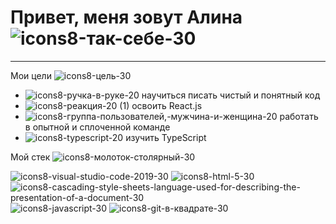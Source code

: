 # Привет, меня зовут Алина ![icons8-так-себе-30](https://user-images.githubusercontent.com/104506032/204129027-7cb43f0b-43bb-4b63-b347-c40b6ac1c686.png)

***
Мои цели ![icons8-цель-30](https://user-images.githubusercontent.com/104506032/204128985-878ca86a-ed41-4bbd-90db-7b206e04733f.png)

* ![icons8-ручка-в-руке-20](https://user-images.githubusercontent.com/104506032/204128801-c27bc1ef-e280-41e6-ab9d-ab6cb51bf367.png) научиться писать чистый и понятный код
* ![icons8-реакция-20 (1)](https://user-images.githubusercontent.com/104506032/204128784-15ca8f87-2214-4a5b-841c-3a9381725ef5.png) освоить React.js
* ![icons8-группа-пользователей,-мужчина-и-женщина-20](https://user-images.githubusercontent.com/104506032/204128660-fae433fa-e60b-44b1-9c16-8a79a4c01bf8.png) работать в опытной и сплоченной команде
* ![icons8-typescript-20](https://user-images.githubusercontent.com/104506032/204128839-ffd55522-ffad-4d25-b6cc-57aa31e7a70f.png) изучить TypeScript

Мой стек ![icons8-молоток-столярный-30](https://user-images.githubusercontent.com/104506032/204128974-299abe86-80f9-4c33-858b-2e62890d0554.png)


![icons8-visual-studio-code-2019-30](https://user-images.githubusercontent.com/104506032/204128441-fe3d75fd-5bb8-4341-bf1f-7b598faba96a.png) ![icons8-html-5-30](https://user-images.githubusercontent.com/104506032/204128401-4b085764-ca58-46c5-9b3d-3c7c4c680a0b.png) ![icons8-cascading-style-sheets-language-used-for-describing-the-presentation-of-a-document-30](https://user-images.githubusercontent.com/104506032/204128475-80e9e99a-20db-494f-89b5-220ffd5abd28.png) ![icons8-javascript-30](https://user-images.githubusercontent.com/104506032/204128496-5a02dbaf-e5f1-4952-bf50-c1ecd5e22c8e.png) ![icons8-git-в-квадрате-30](https://user-images.githubusercontent.com/104506032/204128513-a08cd9b7-801d-408b-9bb7-bacb3bc72a7b.png)



